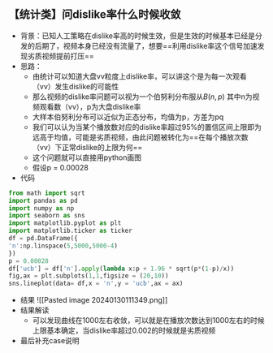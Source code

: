 ## 【统计类】问dislike率什么时候收敛
+ 背景：已知人工策略在dislike率高的时候生效，但是生效的时候基本已经是分发的后期了，视频本身已经没有流量了，想要==利用dislike率这个信号加速发现劣质视频提前打压==
+ 思路：
	+ 由统计可以知道大盘vv粒度上dislike率，可以讲这个是为每一次观看（vv）发生dislike的可能性
	+ 那么视频的dislike率问题可以视为一个伯努利分布服从$B(n,p)$ 其中n为视频观看数（vv），p为大盘dislike率
	+ 大样本伯努利分布可以近似为正态分布，均值为p，方差为pq
	+ 我们可以认为当某个播放数对应的dislike率超过95%的置信区间上限即为远高于均值，可能是劣质视频，由此问题被转化为==在每个播放次数（vv）下正常dislike的上限为何==
	+ 这个问题就可以直接用python画图
	+ 假设p = 0.00028
+ 代码
```python
from math import sqrt
import pandas as pd
import numpy as np
import seaborn as sns
import matplotlib.pyplot as plt
import matplotlib.ticker as ticker
df = pd.DataFrame({
'n':np.linspace(5,5000,5000-4)
})
p = 0.00028
df['ucb'] = df['n'].apply(lambda x:p + 1.96 * sqrt(p*(1-p)/x))
fig,ax = plt.subplots(1,1,figsize = (20,10))
sns.lineplot(data= df,x = 'n',y = 'ucb',ax = ax)
```
+ 结果
![[Pasted image 20240130111349.png]]
+ 结果解读
	+ 可以发现曲线在1000左右收敛，可以就是在播放次数达到1000左右的时候上限基本确定，当dislike率超过0.002的时候就是劣质视频
+ 最后补充case说明